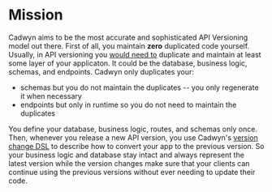 # Mission

Cadwyn aims to be the most accurate and sophisticated API Versioning model out there. First of all, you maintain **zero** duplicated code yourself. Usually, in API versioning you [would need to](../theory/how_we_got_here.md) duplicate and maintain at least some layer of your applicaton. It could be the database, business logic, schemas, and endpoints. Cadwyn only duplicates your:

* schemas but you do not maintain the duplicates -- you only regenerate it when necessary
* endpoints but only in runtime so you do not need to maintain the duplicates

You define your database, business logic, routes, and schemas only once. Then, whenever you release a new API version, you use Cadwyn's [version change DSL](./version_changes.md#version-changes) to describe how to convert your app to the previous version. So your business logic and database stay intact and always represent the latest version while the version changes make sure that your clients can continue using the previous versions without ever needing to update their code.
